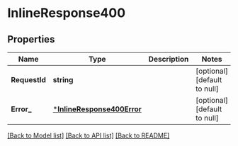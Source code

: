 # InlineResponse400

## Properties
Name | Type | Description | Notes
------------ | ------------- | ------------- | -------------
**RequestId** | **string** |  | [optional] [default to null]
**Error_** | [***InlineResponse400Error**](inline_response_400_error.md) |  | [optional] [default to null]

[[Back to Model list]](../README.md#documentation-for-models) [[Back to API list]](../README.md#documentation-for-api-endpoints) [[Back to README]](../README.md)

